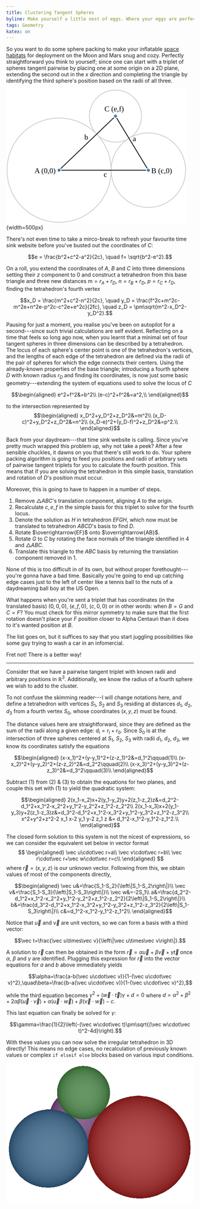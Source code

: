 ```yaml
---
title: Clustering Tangent Spheres
byline: Make yourself a little nest of eggs. Where your eggs are perfectly round and magically float in free space.
tags: Geometry
katex: on
---
```


So you want to do some sphere packing to make your inflatable [space habitats](https://github.com/Libbum/space-habitats) for deployment on the Moon and Mars snug and cozy.
Perfectly straightforward you think to yourself; since one can start with a triplet of spheres tangent pairwise by placing one at some origin on a 2D plane, extending the second out in the $x$ direction and completing the triangle by identifying the third sphere's position based on the radii of all three.

![An initial sphere triplet located on the vertices of a triangle with side lengths constructed from sphere radii: $a=r_B+r_C, b=r_A+r_C, c=r_A+r_B$.](/images/triplet_diagram.svg){width=500px}

There's not even time to take a mirco-break to refresh your favourite time sink website before you've busted out the coordinates of $C$: <!--BLURB--> &nbsp;


$$e = \frac{b^2+c^2-a^2}{2c}, \quad f= \sqrt{b^2-e^2}.$$

On a roll, you extend the coordinates of $A$, $B$ and $C$ into three dimensions setting their $z$ component to $0$ and construct a tetrahedron from this base triangle and three new distances $m = r_A+r_D$, $n = r_B+r_D$, $p=r_C+r_D$, finding the tetrahedron's fourth vertex

$$x_D = \frac{m^2+c^2-n^2}{2c}, \quad y_D = \frac{f^2c+m^2c-m^2e+n^2e-p^2c-c^2e+e^2c}{2fc}, \quad z_D = \pm\sqrt{m^2-x_D^2-y_D^2}.$$

Pausing for just a moment, you realise you've been on autopilot for a second---since such trivial calculations are self evident.
Reflecting on a time that feels so long ago now, when you learnt that a minimal set of four tangent spheres in three dimensions can be described by a tetrahedron.
The locus of each sphere's center point is one of the tetrahedron's vertices, and the lengths of each edge of the tetrahedron are defined via the radii of the pair of spheres for which the edge connects their centers.
Using the already-known properties of the base triangle; introducing a fourth sphere $D$ with known radius $r_D$ and finding its coordinates, is now just some basic geometry---extending the system of equations used to solve the locus of $C$

$$\begin{aligned}
e^2+f^2&=b^2\\
(e-c)^2+f^2&=a^2,\\
\end{aligned}$$

to the intersection represented by
$$\begin{aligned}
x_D^2+y_D^2+z_D^2&=m^2\\
(x_D-c)^2+y_D^2+z_D^2&=n^2\\
(x_D-e)^2+(y_D-f)^2+z_D^2&=p^2.\\
\end{aligned}$$

Back from your daydream---that time sink website is calling.
Since you've pretty much wrapped this problem up, why not take a peek?
After a few sensible chuckles, it dawns on you that there's still work to do.
Your sphere packing algorithm is going to feed you positions and radii of arbitrary sets of pairwise tangent triplets for you to calculate the fourth position.
This means that if you are solving the tetrahedron in this simple basis, translation and rotation of $D$'s position must occur.

Moreover, this is going to have to happen in a number of steps.

1. Remove $\triangle ABC$'s translation component, aligning $A$ to the origin.
2. Recalculate $c, e, f$ in the simple basis for this triplet to solve for the fourth locus.
3. Denote the solution as $H$ in tetrahedron $EFGH$, which now must be translated to tetrahedron $ABCD$'s basis to find $D$.
4. Rotate $\overrightarrow{EF}$ onto $\overrightarrow{AB}$.
5. Rotate $G$ to $C$ by rotating the face normals of the triangle identified in 4 and $\triangle ABC$.
6. Translate this triangle to the $ABC$ basis by returning the translation component removed in 1.

None of this is too difficult in of its own, but without proper forethought---you're gonna have a bad time.
Basically you're going to end up catching edge cases just to the left of center like a tennis ball to the nuts of a daydreaming ball boy at the US Open.

What happens when you're sent a triplet that has coordinates (in the translated basis) $(0,0,0)$, $(e,f,0)$, $(c,0,0)$ or in other words: when $B=G$ and $C=F$?
You must check for this mirror symmetry to make sure that the first rotation doesn't place your $F$ position closer to Alpha Centauri than it does to it's wanted position at $B$.

The list goes on, but it suffices to say that you start juggling possibilities like some guy trying to wash a car in an infomercial.

Fret not! There is a better way!

---

Consider that we have a pairwise tangent triplet with known radii and arbitrary positions in $\mathbb{R}^3$.
Additionally, we know the radius of a fourth sphere we wish to add to the cluster.

To not confuse the skimming reader---I will change notations here, and define a tetrahedron with vertices $S_1$, $S_2$ and $S_3$ residing at distances $d_1$, $d_2$, $d_3$ from a fourth vertex $S_0$, whose coordinates $(x,y,z)$ must be found.

The distance values here are straightforward, since they are defined as the sum of the radii along a given edge: $d_i=r_i+r_0$.
Since $S_0$ is at the intersection of three spheres centered at $S_1$, $S_2$, $S_3$ with radii $d_1$, $d_2$, $d_3$, we know its coordinates satisfy the equations

$$\begin{aligned}
(x-x_1)^2+(y-y_1)^2+(z-z_1)^2&=d_1^2\qquad(1)\\
(x-x_2)^2+(y-y_2)^2+(z-z_2)^2&=d_2^2\qquad(2)\\
(x-x_3)^2+(y-y_3)^2+(z-z_3)^2&=d_3^2\qquad(3)\\
\end{aligned}$$

Subtract (1) from (2) & (3) to obtain the equations for two planes, and couple this set with (1) to yield the quadratic system:

$$\begin{aligned}
2(x_1-x_2)x+2(y_1-y_2)y+2(z_1-z_2)z&=d_2^2-d_1^2+x_1^2-x_2^2+y_1^2-y_2^2+z_1^2-z_2^2\\
2(x_1-x_3)x+2(y_1-y_3)y+2(z_1-z_3)z&=d_3^2-d_1^2+x_1^2-x_3^2+y_1^2-y_3^2+z_1^2-z_3^2\\
x^2+y^2+z^2-2 x_1 x-2 y_1 y-2 z_1 z &= d_1^2-x_1^2-y_1^2-z_1^2.\\
\end{aligned}$$

The closed form solution to this system is not the nicest of expressions, so we can consider the equivalent set below in vector format
$$
\begin{aligned}
\vec u\cdot\vec r=a\\
\vec v\cdot\vec r=b\\
\vec r\cdot\vec r+\vec w\cdot\vec r=c\\
\end{aligned}
$$
where $\vec r=(x,y,z)$ is our unknown vector.
Following from this, we obtain values of most of the components directly,

$$\begin{aligned}
\vec u&=\frac{S_1-S_2}{\left\|S_1-S_2\right\|}\\
\vec v&=\frac{S_1-S_3}{\left\|S_1-S_3\right\|}\\
\vec w&=-2S_1\\
a&=\frac{d_2^2-d_1^2+x_1^2-x_2^2+y_1^2-y_2^2+z_1^2-z_2^2}{2\left\|S_1-S_2\right\|}\\
b&=\frac{d_3^2-d_1^2+x_1^2-x_3^2+y_1^2-y_3^2+z_1^2-z_3^2}{2\left\|S_1-S_3\right\|}\\
c&=d_1^2-x_1^2-y_1^2-z_1^2\\
\end{aligned}$$

Notice that $\vec u$ and $\vec v$ are unit vectors, so we can form a basis with a third vector:

$$\vec t=\frac{\vec u\times\vec v}{\left\|\vec u\times\vec v\right\|}.$$

A solution to $\vec r$ can then be obtained in the form $\vec r=\alpha\vec u+\beta\vec v+\gamma\vec t$ once $\alpha$, $\beta$ and $\gamma$ are identified.
Plugging this expression for $\vec r$ into the vector equations for $a$ and $b$ above immediately yields

$$\alpha=\frac{a-b(\vec u\cdot\vec v)}{1-(\vec u\cdot\vec v)^2},\quad\beta=\frac{b-a(\vec u\cdot\vec v)}{1-(\vec u\cdot\vec v)^2},$$

while the third equation becomes $\gamma^2+(\vec w\cdot\vec t)\gamma+d=0$ where $d=\alpha^2+\beta^2+2\alpha\beta(\vec u\cdot\vec v)+\alpha(\vec u\cdot\vec w)+\beta(\vec v\cdot\vec w)-c$.

This last equation can finally be solved for $\gamma$:

$$\gamma=\frac{1}{2}\left(-(\vec w\cdot\vec t)\pm\sqrt{(\vec w\cdot\vec t)^2-4d}\right).$$

With these values you can now solve the irregular tetrahedron in 3D directly!
This means no edge cases, no recalculation of previously known values or complex `if elseif else` blocks based on various input conditions.

![The fruits of your labour made manifest.](/images/sphere_cluster.png)
